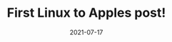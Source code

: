 ---
title: First Linux to Apples post!
description: This is the very first post on the Linux to Apples websites,
date: 2021-07-17
slug: first-post
image: helena-hertz-wWZzXlDpMog-unsplash.jpg
categories:
    - LtA Updates
---
